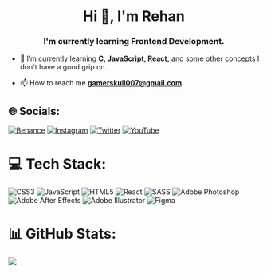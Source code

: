 <h1 align="center">Hi 👋, I'm Rehan</h1>
<h3 align="center">I'm currently learning Frontend Development.</h3>

- 🌱 I’m currently learning **C, JavaScript, React,** and some other concepts I don't have a good grip on.

- 📫 How to reach me **gamerskull007@gmail.com**

## 🌐 Socials:
[![Behance](https://img.shields.io/badge/Behance-1769ff?logo=behance&logoColor=white)](https://behance.net/amazingdude) [![Instagram](https://img.shields.io/badge/Instagram-%23E4405F.svg?logo=Instagram&logoColor=white)](https://instagram.com/amazing._.dude) [![Twitter](https://img.shields.io/badge/Twitter-%231DA1F2.svg?logo=Twitter&logoColor=white)](https://twitter.com/AmazingDudeFN) [![YouTube](https://img.shields.io/badge/YouTube-%23FF0000.svg?logo=YouTube&logoColor=white)](https://youtube.com/@AmazingDudeFN) 

# 💻 Tech Stack:
![CSS3](https://img.shields.io/badge/css3-%231572B6.svg?style=for-the-badge&logo=css3&logoColor=white) ![JavaScript](https://img.shields.io/badge/javascript-%23323330.svg?style=for-the-badge&logo=javascript&logoColor=%23F7DF1E) ![HTML5](https://img.shields.io/badge/html5-%23E34F26.svg?style=for-the-badge&logo=html5&logoColor=white) ![React](https://img.shields.io/badge/react-%2320232a.svg?style=for-the-badge&logo=react&logoColor=%2361DAFB) ![SASS](https://img.shields.io/badge/SASS-hotpink.svg?style=for-the-badge&logo=SASS&logoColor=white) ![Adobe Photoshop](https://img.shields.io/badge/adobephotoshop-%2331A8FF.svg?style=for-the-badge&logo=adobephotoshop&logoColor=white) ![Adobe After Effects](https://img.shields.io/badge/Adobe%20After%20Effects-9999FF.svg?style=for-the-badge&logo=Adobe%20After%20Effects&logoColor=white) ![Adobe Illustrator](https://img.shields.io/badge/adobeillustrator-%23FF9A00.svg?style=for-the-badge&logo=adobeillustrator&logoColor=white) 	![Figma](https://img.shields.io/badge/figma-%23F24E1E.svg?style=for-the-badge&logo=figma&logoColor=white)

# 📊 GitHub Stats:
![](https://github-readme-stats.vercel.app/api/top-langs/?username=AmazingDude&theme=dark&hide_border=false&include_all_commits=false&count_private=false&layout=compact)

